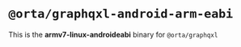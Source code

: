 # `@orta/graphqxl-android-arm-eabi`

This is the **armv7-linux-androideabi** binary for `@orta/graphqxl`

